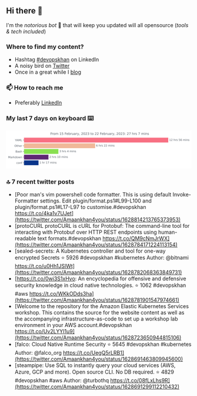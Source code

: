 <!--- [![Hits](https://hits.seeyoufarm.com/api/count/incr/badge.svg?url=https%3A%2F%2Fgithub.com%2Fakhan4u%2Fhit-counter&count_bg=%2379C83D&title_bg=%23555555&icon=&icon_color=%23E7E7E7&title=visits&edge_flat=false)](https://hits.seeyoufarm.com) --->

## Hi there 👋

I'm the _notorious bot_ 🤣 that will keep you updated will all opensource (_tools & tech included_) 

### Where to find my content?

* Hashtag [#devopskhan](https://www.linkedin.com/feed/hashtag/devopskhan) on LinkedIn
* A noisy bird on [Twitter](https://twitter.com/Amaankhan4you)
* Once in a great while I [blog](https://linuxparrot.netlify.app) 


### 📫 **How to reach me**

* Preferably [LinkedIn](https://www.linkedin.com/in/amaan-khan-linux-ninja)

### My last 7 days on keyboard ⌨️

<img src="https://github.com/akhan4u/akhan4u/blob/main/images/stat.svg" alt="Amaan's Wakatime Activity!"/>

### 🔝 7 recent twitter posts
<!-- DEVDOJO:START -->
- [Poor man&#39;s vim powershell code formatter. This is using default Invoke-Formatter settings. Edit plugin/format.ps1#L99-L100 and plugin/format.ps1#L17-L97 to customise.#devopskhan https://t.co/4ka1v7UJet](https://twitter.com/Amaankhan4you/status/1628814213765373953)
- [protoCURL protoCURL is cURL for Protobuf: The command-line tool for interacting with Protobuf over HTTP REST endpoints using human-readable text formats.#devopskhan https://t.co/QM9cNmJrWX](https://twitter.com/Amaankhan4you/status/1628784171224113154)
- [sealed-secrets: A Kubernetes controller and tool for one-way encrypted Secrets
⭐️ 5926
#devopskhan #kubernetes
Author: @bitnami
https://t.co/u0Hh1JSlWt](https://twitter.com/Amaankhan4you/status/1628782068363849731)
- [https://t.co/0wi3S1xHvo: An encyclopedia for offensive and defensive security knowledge in cloud native technologies.
⭐️ 1062
#devopskhan #aws
https://t.co/WKkODds3ha](https://twitter.com/Amaankhan4you/status/1628781901547974661)
- [Welcome to the repository for the Amazon Elastic Kubernetes Services workshop. This contains the source for the website content as well as the accompanying infrastructure-as-code to set up a workshop lab environment in your AWS account.#devopskhan https://t.co/Uv2LYYI1u9](https://twitter.com/Amaankhan4you/status/1628723650944815106)
- [falco: Cloud Native Runtime Security
⭐️ 5645
#devopskhan #kubernetes
Author: @falco_org
https://t.co/UegQ5rLRB1](https://twitter.com/Amaankhan4you/status/1628691463809945600)
- [steampipe: Use SQL to instantly query your cloud services &lpar;AWS, Azure, GCP and more&rpar;. Open source CLI. No DB required. 
⭐️ 4829
#devopskhan #aws
Author: @turbothq
https://t.co/08fLxLhs9R](https://twitter.com/Amaankhan4you/status/1628691299112210432)
<!-- DEVDOJO:END -->

<!-- ![Amaan's GitHub stats](https://github-readme-stats.vercel.app/api?username=akhan4u&count_private=true&show_icons=true&hide=contribs) -->
